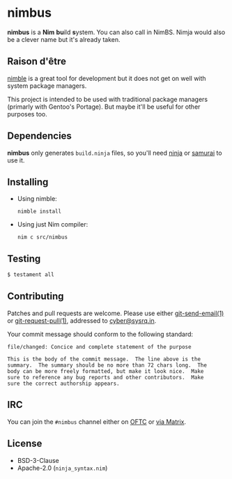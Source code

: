 <!-- SPDX-FileCopyrightText: 2022 Anna <cyber@sysrq.in> -->
<!-- SPDX-License-Identifier: CC0-1.0 -->

nimbus
======

**nimbus** is a **Nim** **bu**ild **s**ystem. You can also call in NimBS. Nimja
would also be a clever name but it's already taken.


Raison d'être
-------------

[nimble](https://github.com/nim-lang/nimble) is a great tool for development but
it does not get on well with system package managers.

This project is intended to be used with traditional package managers (primarly
with Gentoo's Portage). But maybe it'll be useful for other purposes too.


Dependencies
------------

**nimbus** only generates `build.ninja` files, so you'll need [ninja][ninja]
or [samurai][samurai] to use it.

[ninja]: https://ninja-build.org/
[samurai]: https://github.com/michaelforney/samurai


Installing
----------

* Using nimble:

    `nimble install`

* Using just Nim compiler:

    `nim c src/nimbus`


Testing
-------

```sh
$ testament all
```


Contributing
------------

Patches and pull requests are welcome. Please use either [git-send-email(1)][1]
or [git-request-pull(1)][2], addressed to <cyber@sysrq.in>.

Your commit message should conform to the following standard:

```
file/changed: Concice and complete statement of the purpose

This is the body of the commit message.  The line above is the
summary.  The summary should be no more than 72 chars long.  The
body can be more freely formatted, but make it look nice.  Make
sure to reference any bug reports and other contributors.  Make
sure the correct authorship appears.
```

[1]: https://git-send-email.io/
[2]: https://git-scm.com/docs/git-request-pull


IRC
---

You can join the `#nimbus` channel either on [OFTC][oftc] or
[via Matrix][matrix].

[oftc]: https://www.oftc.net/
[matrix]: https://matrix.to/#/#nimbus:matrix.org


License
-------

* BSD-3-Clause
* Apache-2.0 (`ninja_syntax.nim`)
